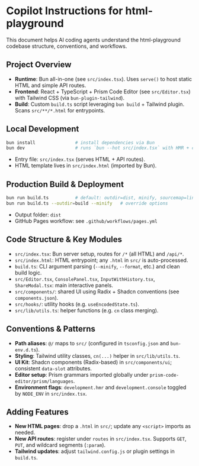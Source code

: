 # Copilot Instructions for html-playground

This document helps AI coding agents understand the html-playground codebase structure, conventions, and workflows.

## Project Overview

- **Runtime**: Bun all-in-one (see `src/index.tsx`). Uses `serve()` to host static HTML and simple API routes.
- **Frontend**: React + TypeScript + Prism Code Editor (see `src/Editor.tsx`) with Tailwind CSS (via `bun-plugin-tailwind`).
- **Build**: Custom `build.ts` script leveraging `bun build` + Tailwind plugin. Scans `src/**/*.html` for entrypoints.

## Local Development

```bash
bun install               # install dependencies via Bun
bun dev                   # runs `bun --hot src/index.tsx` with HMR + console logging
```  
- Entry file: `src/index.tsx` (serves HTML + API routes).  
- HTML template lives in `src/index.html` (imported by Bun).  

## Production Build & Deployment

```bash
bun run build.ts          # default: outdir=dist, minify, sourcemap=linked
bun run build.ts --outdir=build --minify   # override options
```  
- Output folder: `dist`  
- GitHub Pages workflow: see `.github/workflows/pages.yml`  

## Code Structure & Key Modules

- `src/index.tsx`: Bun server setup, routes for `/*` (all HTML) and `/api/*`.  
- `src/index.html`: HTML entrypoint; any `.html` in `src/` is auto-processed.  
- `build.ts`: CLI argument parsing (`--minify`, `--format`, etc.) and clean build logic.  
- `src/Editor.tsx`, `ConsolePanel.tsx`, `InputWithHistory.tsx`, `ShareModal.tsx`: main interactive panels.  
- `src/components/`: shared UI using Radix + Shadcn conventions (see `components.json`).  
- `src/hooks/`: utility hooks (e.g. `useEncodedState.ts`).  
- `src/lib/utils.ts`: helper functions (e.g. `cn` class merging).  

## Conventions & Patterns

- **Path aliases**: `@/` maps to `src/` (configured in `tsconfig.json` and `bun-env.d.ts`).  
- **Styling**: Tailwind utility classes, `cn(...)` helper in `src/lib/utils.ts`.  
- **UI Kit**: Shadcn components (Radix-based) in `src/components/ui`; consistent `data-slot` attributes.  
- **Editor setup**: Prism grammars imported globally under `prism-code-editor/prism/languages`.  
- **Environment flags**: `development.hmr` and `development.console` toggled by `NODE_ENV` in `src/index.tsx`.

## Adding Features

- **New HTML pages**: drop a `.html` in `src/`; update any `<script>` imports as needed.  
- **New API routes**: register under `routes` in `src/index.tsx`. Supports `GET`, `PUT`, and wildcard segments (`:param`).  
- **Tailwind updates**: adjust `tailwind.config.js` or plugin settings in `build.ts`.  